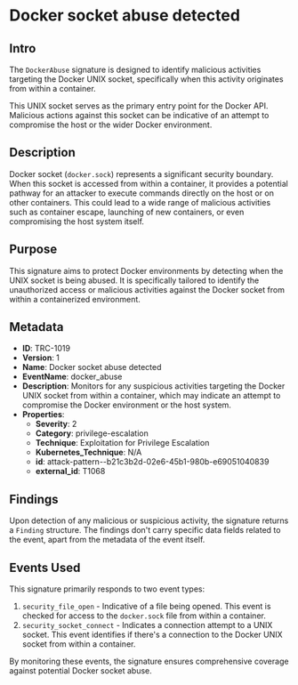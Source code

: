 
# Docker socket abuse detected

## Intro

The `DockerAbuse` signature is designed to identify malicious activities
targeting the Docker UNIX socket, specifically when this activity originates
from within a container.

This UNIX socket serves as the primary entry point for the Docker API. Malicious
actions against this socket can be indicative of an attempt to compromise the
host or the wider Docker environment.

## Description

Docker socket (`docker.sock`) represents a significant security boundary. When
this socket is accessed from within a container, it provides a potential pathway
for an attacker to execute commands directly on the host or on other containers.
This could lead to a wide range of malicious activities such as container
escape, launching of new containers, or even compromising the host system
itself.

## Purpose

This signature aims to protect Docker environments by detecting when the UNIX
socket is being abused. It is specifically tailored to identify the unauthorized
access or malicious activities against the Docker socket from within a
containerized environment.

## Metadata

- **ID**: TRC-1019
- **Version**: 1
- **Name**: Docker socket abuse detected
- **EventName**: docker_abuse
- **Description**: Monitors for any suspicious activities targeting the Docker UNIX socket from within a container, which may indicate an attempt to compromise the Docker environment or the host system.
- **Properties**:
  - **Severity**: 2
  - **Category**: privilege-escalation
  - **Technique**: Exploitation for Privilege Escalation
  - **Kubernetes_Technique**: N/A
  - **id**: attack-pattern--b21c3b2d-02e6-45b1-980b-e69051040839
  - **external_id**: T1068

## Findings

Upon detection of any malicious or suspicious activity, the signature returns a
`Finding` structure. The findings don't carry specific data fields related to
the event, apart from the metadata of the event itself.

## Events Used

This signature primarily responds to two event types:

1. `security_file_open` - Indicative of a file being opened. This event is
checked for access to the `docker.sock` file from within a container.
2. `security_socket_connect` - Indicates a connection attempt to a UNIX socket.
This event identifies if there's a connection to the Docker UNIX socket from
within a container.

By monitoring these events, the signature ensures comprehensive coverage against
potential Docker socket abuse.
